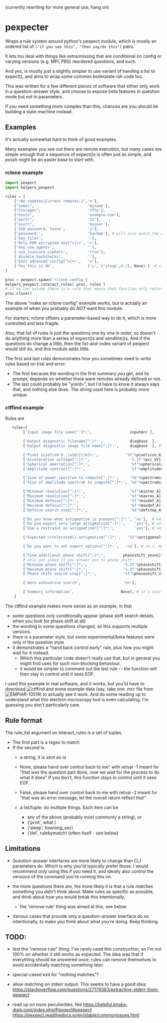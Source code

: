 (currently rewriting for more general use, hang on)


# pexpecter

Wraps a rule system around python's pexpect module,
which is mostly an ordered list of `("if you see this", "then say/do this")` pairs.


It lets tou deal with things like extra/missing that are conditional on config 
or varying versions (e.g. MPI, PBS) reordered questions, and such.

And yes, is mostly just a slightly simpler to use variant of handing a list to expect(),
and aims to wrap some common boilerplate-ish code too.


This was written for a few different pieces of software that either only work in a question-answer style,
and choose to expose beta features in question mode but not in parameters.

If you need something more complex than this, chances are you should be building a state machine instead.


## Examples

It's actually somewhat hard to think of good examples.

Many examples you see out there are remote execution, but many cases are simple enough that a sequence of expect()s is often just as simple, and pxssh might be an easier base to start with.


### rclone example

```python
import pexpect
import helpers_pexpect

rules = [
    ["(No remotes|Current remotes:)",'n'],
    ["name>",                        'myname'],
    ["Storage>",                     'sftp'],
    ["host>",                        'example.com'],
    ["port>",                        '22'],
    ["user>",                        'myuser'],
    ['SSH password, leave',          'y'],
    ['password:',                    'hackme'], # will also match the confirm. Would be more readable to 
    ['key_file>',                    ''],
    ['Only PEM encrypted key[^>]+>', 'n'],
    ['key_use_agent>',               ''],
    ['use_insecure_cipher>',         'true'],
    ['disable_hashcheck>',           ''],
    ['Edit advanced config[^>]+>',   'n'],
    ['Yes this is OK',               ('y', ('sleep',0.2), None) ]  # sleep is probably not necessary, but can't hurt.
]

proc = pexpect.spawn('rclone config')
helpers_pexpect.interact_rules( proc, rules )
# if we can assume there is a rule that means that function only returns once we're done, we can now just:
proc.close()
```

The above "make an rclone config" example works, but is actually an example of when you probably do _NOT_ want this module.

For starters, rclone offsers a parameter-based way to do it, which is more controlled and less fragile.

Also, that list of rules is just the questions one by one in order, so doesn't do anything more than a series of expect()s and sendline()s.
And if the questions do change a little, then the list-and-index variant of pexpect would still do, and this module adds little.

The first and last rules demonstrates how you sometimes need to write rules based on trial and error:
- The first because the wording in the first summary you get, and its prompt, depends on whether there were remotes already defined or not.
- The last could probably be "y/e/d>", but I'd have to know it always says that, and nothing else does. The string used here is probably more unique.


### ctffind example

Rules are
```python
   rules=[
        ['Input image file name[^:]*:',                 inputmrc ],

        ['Output diagnostic filename[^:]*:',            diagbase  ],
        ['Output diagnostic image file name[^:]*:',     diagbase  ], # v4.1

        ['Pixel size[\s0-9.,\x1b\[\]m]+:',            '%f'%pixelsize_A],  # written that way to not match the "Pixel size for fitting" in the pre-calculation or post-calculation summary
        ['Acceleration voltage[^:]*:',                  '%.1f'%acc_kV],
        ['Spherical aberration[^:]*:',                  '%f'%sphericalaberration],
        ['Amplitude contrast[^:]*:',                    '%f'%amplitudecontrast_frac],

        ['Size of power spectrum to compute[^:]*:',     '%d'%spectrumsize_pixels], # CONSIDER: ensure twopower?
        ['Size of amplitude spectrum to compute[^:]*:', '%d'%spectrumsize_pixels], # v4.1

        ['Minimum resolution[^:]*:',                    '%f'%minres_A],
        ['Maximum resolution[^:]*:',                    '%f'%maxres_A],
        ['Minimum defocus[^:]*:',                       '%f'%mindef_A],
        ['Maximum defocus[^:]*:',                       '%f'%maxdef_A],
        ['Defocus search step[^:]*:',                   '%d'%defstep_A],

        ['Do you know what astigmatism is present[^:]*:', 'no'],  # v4.1
        ['Do you expect very large astigmatism[^:]*:',    'yes'], # v4.1. apparently >1000A is considered very large.
        ['Use a restraint on astigmatism?[^:]*:',         'yes'], # v4.1. Penalise above given value

        ['Expected \(tolerated\) astigmatism[^:]*:',   '%f'%astigpenaltyover_A], # v4.1

        ['Do you want to set expert options[^:]*:',   'no'], # v4.1. HAven't checked which they are yet

        ['Find additional phase shift[^:]*:',        phaseshift_yesno],
        # only get asked if you answer yes to phase shift:
        ['Minimum phase shift[^:]*:',                '%.2f'%phaseshift_minrad],
        ['Maximum phase shift[^:]*:',                '%.2f'%phaseshift_maxrad],
        ['Phase shift search step[^:]*:',            '%f'%phaseshift_steprad],

        ['more exhaustive search',                   'no'],

        ['Summary information',                     None], # it's starting -- give back control
    ]
```

The ctffind example makes more sense as an example, in that 
- some questions only conditionally appear (phase shift search details, when you look for phase shift at all)
- the wording in some questions changed, so this supports multiple versions.
- there is a parameter style, but some experimental/beta features were only in the question style
- it demonstrates a "hand back control early" rule, plus how you might wait for it instead.
  - Which this particular code doesn't really use that, but in general you might find uses for such non-blocking behaviour.
  - it would be simpler to comment out the last rule -- the function will then stay in control until it sees EOF.

I used this example in real software, and it works, but you'ld have to download ![ctffind](https://grigoriefflab.umassmed.edu/ctf_estimation_ctffind_ctftilt) and some example data (say, take one .mrc file from ![EMPIAR-10519](https://empiar.pdbj.org/entry/10519/)) to actually see it work.
And do some reading up to understand what this electron microscopy tool is even calculating. I'm guessing you don't particularly care.


## Rule format

The rule_list argument on interact_rules is a set of tuples. 
- The first part is a regex to match
- If the second is
    - a string, it is sent as-is

    - None,   please hand over control back to me" with retval -1
        meant for "that was the question part done, now we wait for the process to do what it does"
        If you don't, this function stays in control until it sees EOF.

    - False,  please hand over control back to me with retval -2
        meant for "that was an error message, let the overall return reflect that"

    - a list/tuple: do multiple things. Each item can be 
      - any of the above (probably most commonly a string), or
      - ('print', what )
      - ('sleep', howlong_sec)
      - ('del',   rulebymatch)          (often itself - see below)



## Limitations

- Question-answer interfaces are more likely to change than CLI parameters do.  Which is why you'ld typically prefer those.
  I would recommend only using this if you need it, 
  and ideally also control the versions of the command you're running this on.

- the more questions there are, the more likely it is that a rule matches something you didn't think about.
  Make rules as specific as possible, and think about how you would break this intentionally.
  - the 'remove rule' thing was aimed at this, see below

- Various cases that provide only a question-answer interface do so intentionally,
  to make you think about what you're doing.  Keep thinking.


## TODO:

- test the "remove rule" thing.
  I've rarely used this construction, so I'm not 100% on whether it still works as expected.
  The idea was that if everything should be answered once, rules can remove themselves to avoid accidentally matching something later.

- special-cased exit for "nothing matches"?

- allow matching on stderr output. This seems to have a good idea: https://stackoverflow.com/questions/27179383/extracting-stderr-from-pexpect

- read up on more peculiarities, like 
  https://helpful.knobs-dials.com/index.php/Pexpect#pexpect
  https://pexpect.readthedocs.io/en/stable/commonissues.html
